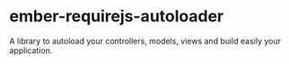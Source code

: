 ember-requirejs-autoloader
==========================

A library to autoload your controllers, models, views and build easily your application.
